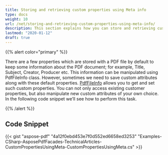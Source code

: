 ```yaml
---
title: Storing and retrieving custom properties using Meta info
type: docs
weight: 10
url: /net/storing-and-retrieving-custom-properties-using-meta-info/
description: This section explains how you can store and retrieving custom properties using Meta info using PdfFileInfo Class.
lastmod: "2020-01-12"
draft: true
---
```


{{% alert color="primary" %}} 

There are a few properties which are stored with a PDF file by default to keep some information about the PDF document; for example, Title, Subject, Creator, Producer etc. This information can be manipulated using PdfFileInfo class. However, sometimes we need to save custom attributes along with these default properties. [PdfFileInfo](http://www.aspose.com/api/net/pdf/aspose.pdf.facades/PdfFileInfo) allows you to get and set such custom properties. You can not only access existing customer properties, but also manipulate new custom attributes of your own choice. In the following code snippet we’ll see how to perform this task.

{{% /alert %}} 

## Code Snippet


{{< gist "aspose-pdf" "4a12f0ebd453e7f0d552ed6658ed3253" "Examples-CSharp-AsposePdfFacades-TechnicalArticles-CustomPropertiesUsingMeta-CustomPropertiesUsingMeta.cs" >}}
